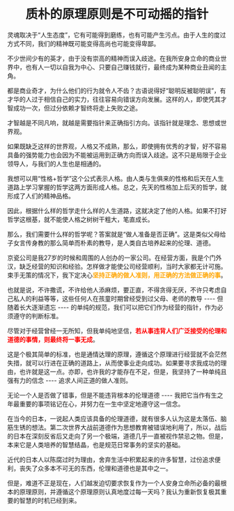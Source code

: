 <h1 align=center>质朴的原理原则是不可动摇的指针</h1>

灵魂取决于“人生态度”，它有可能得到磨练，也有可能产生污点。由于人生的度过方式不同，我们的精神既可能变得高尚也可能变得卑鄙。

不少世间少有的英才，由于没有崇高的精神而误入歧途。在我所安身立命的商业世界中，也有人一切以自我为中心、只要自己赚钱就行，最终成为某种商业丑闻的主角。

都是商业奇才，为什么他们的行为就令人不齿？古语说得好“聪明反被聪明误”，有才华的人过于相信自己的实力，往往容易向错误方向发展。这样的人，即使凭其才智成功一次，但过分依赖才智终将走上失败之途。

才智越是不同凡响，就越是需要指针来正确指引方向。该指针就是理念、思想或世界观。

如果既缺乏这样的世界观，人格又不成熟，那么，即使拥有优秀的才智，好不容易具备的强势能力也会因为不能被运用到正确方向而误入歧途。这不只是局限于企业领导人，与我们的人生也是相通的。

我想可以用“性格+哲学”这个公式表示人格。由人类与生俱来的性格和后天在人生道路上学习掌握的哲学这两方面形成人格。总之，先天的性格加上后天的哲学，就形成了人们的精神品格。

因此，根据什么样的哲学走什么样的人生道路，这就决定了他的人格。如果不打好哲学这根基，就不能使人格之树树干粗大，笔直成长。

那么，我们需要什么样的哲学呢？答案就是“做人准备是否正确”。这是类似父母给子女言传身教的那么简单而朴素的教导，是人类自古培养起来的伦理、道德。

京瓷公司是我27岁的时候和周围的人创办的一家公司。在经营方面，我是个门外汉，缺乏经营的知识和经验。怎样做才能使公司经营顺利，当时大家都无计可施。束手无策的情况下，我下定决心<font color=orange>**坚持正确的做人准则，用正确的方法做正确的事**</font>。

也就是说，不许撒谎，不许给他人添麻烦，要正直，不得贪得无厌，不许只考虑自己私人的利益等等，这些任何人在孩童时期曾经受到过父母、老师的教导 ---- 但随着长大逐渐遗忘 ---- 的单纯的规范，我们可以把它们作为经营的指针，作为必须遵守的判断标准。

尽管对于经营曾经一无所知，但我单纯地坚信，<font color=red>**若从事违背人们广泛接受的伦理和道德的事情，则最终将一事无成**</font>。

这是个极其简单的标准，也是通情达理的原理，遵循这个原理进行经营就不会茫然失措，就可以行进在正确的道路上，从而使事业走向成功。如果要寻求我成功的理由，也许就是这一点。亦即，也许我的才能存在不足，但是，我坚持了一种单纯且强有力的信念 ---- 追求人间正道的做人准则。

无论一个人是否做了错事，但是不能违背根本的伦理道德 ---- 我把它当作有生之年最重要的事项铭记在心，并努力在一生中坚定地遵守这一信念。

在当今的日本，一说起人类应该具备的伦理道德，就有很多人认为这是太落伍、脑筋生锈的想法。第二次世界大战前道德作为思想教育被错误地利用了，所以，战后的日本在深刻反省后又走向了另一个极端，道德几乎一直被视作禁忌之物。但是，本来它是人类培养的智慧结晶，也是规范日常事务的坚实的基础。

近代的日本人以陈腐过时为理由，舍弃生活中积累起来的许多智慧，过份追求便利，丧失了众多本不可无的东西，伦理和道德也是其中之一。

但是，难道不正是现在，人们越发迫切要求恢复作为一个人安身立命所必备的最根本的原理原则，并遵循这个原理原则认真地度过每一天吗？我认为重新恢复极其重要的智慧的时机已经到来。

